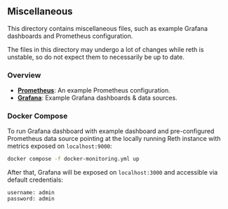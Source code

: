 ## Miscellaneous

This directory contains miscellaneous files, such as example Grafana dashboards and Prometheus configuration.

The files in this directory may undergo a lot of changes while reth is unstable, so do not expect them to necessarily be up to date.

### Overview

- [**Prometheus**](./prometheus/prometheus.yml): An example Prometheus configuration.
- [**Grafana**](./grafana/): Example Grafana dashboards & data sources.

### Docker Compose

To run Grafana dashboard with example dashboard and pre-configured Prometheus data source pointing at
the locally running Reth instance with metrics exposed on `localhost:9000`:
```sh
docker compose -f docker-monitoring.yml up
```

After that, Grafana will be exposed on `localhost:3000` and accessible via default credentials:
```
username: admin
password: admin
```